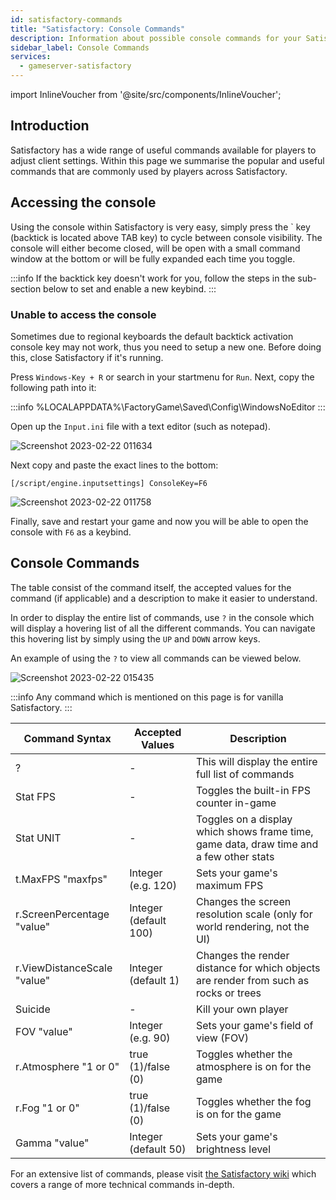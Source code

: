 ```yaml
---
id: satisfactory-commands
title: "Satisfactory: Console Commands"
description: Information about possible console commands for your Satisfactory server from ZAP-Hosting 
sidebar_label: Console Commands
services:
  - gameserver-satisfactory
---
```


import InlineVoucher from '@site/src/components/InlineVoucher';

## Introduction

Satisfactory has a wide range of useful commands available for players to adjust client settings. Within this page we summarise the popular and useful commands that are commonly used by players across Satisfactory.

<InlineVoucher />

## Accessing the console
Using the console within Satisfactory is very easy, simply press the ` key (backtick is located above TAB key) to cycle between console visibility. The console will either become closed, will be open with a small command window at the bottom or will be fully expanded each time you toggle.

:::info
If the backtick key doesn't work for you, follow the steps in the sub-section below to set and enable a new keybind.
:::

### Unable to access the console
Sometimes due to regional keyboards the default backtick activation console key may not work, thus you need to setup a new one. Before doing this, close Satisfactory if it's running.

Press `Windows-Key + R` or search in your startmenu for `Run`. Next, copy the following path into it:

:::info
%LOCALAPPDATA%\FactoryGame\Saved\Config\WindowsNoEditor
:::

Open up the `Input.ini` file with a text editor (such as notepad).

![Screenshot 2023-02-22 011634](https://screensaver01.zap-hosting.com/index.php/s/re9wfZLbCosj5K5/preview)

Next copy and paste the exact lines to the bottom:

`[/script/engine.inputsettings] ConsoleKey=F6`

![Screenshot 2023-02-22 011758](https://screensaver01.zap-hosting.com/index.php/s/Qta7zsNA9ofo3dp/preview)

Finally, save and restart your game and now you will be able to open the console with `F6` as a keybind.

## Console Commands

The table consist of the command itself, the accepted values for the command (if applicable) and a description to make it easier to understand.

In order to display the entire list of commands, use `?` in the console which will display a hovering list of all the different commands. You can navigate this hovering list by simply using the `UP` and `DOWN` arrow keys.

An example of using the `?` to view all commands can be viewed below.

![Screenshot 2023-02-22 015435](https://screensaver01.zap-hosting.com/index.php/s/gS7bSwCFNngz8yx/preview)

:::info
Any command which is mentioned on this page is for vanilla Satisfactory.
:::

| Command Syntax                  | Accepted Values | Description | 
| ----------------------- | ---------- | --------- | 
| ?      | -          | This will display the entire full list of commands         | 
| Stat FPS      | -          | Toggles the built-in FPS counter in-game         | 
| Stat UNIT      | -          | Toggles on a display which shows frame time, game data, draw time and a few other stats         | 
| t.MaxFPS "maxfps"      | Integer (e.g. 120)          | Sets your game's maximum FPS         | 
| r.ScreenPercentage "value"      | Integer (default 100)          | Changes the screen resolution scale (only for world rendering, not the UI)         | 
| r.ViewDistanceScale "value"      | Integer (default 1)          | Changes the render distance for which objects are render from such as rocks or trees         | 
| Suicide      | -          | Kill your own player         | 
| FOV "value"      | Integer (e.g. 90)          | Sets your game's field of view (FOV)         | 
| r.Atmosphere "1 or 0"      | true (1)/false (0)          | Toggles whether the atmosphere is on for the game        | 
| r.Fog "1 or 0"      | true (1)/false (0)          | Toggles whether the fog is on for the game         | 
| Gamma "value"      | Integer (default 50)          | Sets your game's brightness level         | 

For an extensive list of commands, please visit [the Satisfactory wiki](https://satisfactory.fandom.com/wiki/Console) which covers a range of more technical commands in-depth.

<InlineVoucher />
